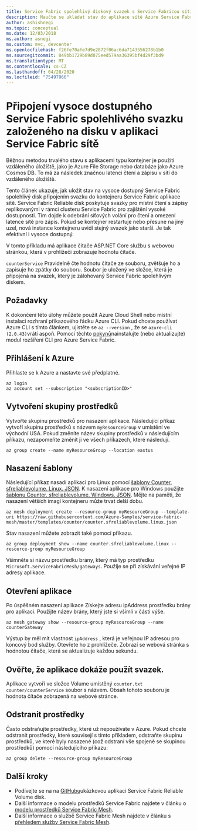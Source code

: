 ```yaml
---
title: Service Fabric spolehlivý diskový svazek s Service Fabricou sítí
description: Naučte se ukládat stav do aplikace sítě Azure Service Fabric pomocí rozhraní příkazového řádku Azure, a to připojením Service Fabric spolehlivých svazků na disku uvnitř kontejneru.
author: ashishnegi
ms.topic: conceptual
ms.date: 12/03/2018
ms.author: asnegi
ms.custom: mvc, devcenter
ms.openlocfilehash: f26fe70afe7d9e2872f06ac6da7143556278b1b0
ms.sourcegitcommit: 849bb1729b89d075eed579aa36395bf4d29f3bd9
ms.translationtype: MT
ms.contentlocale: cs-CZ
ms.lasthandoff: 04/28/2020
ms.locfileid: "75497966"
---
```

# <a name="mount-highly-available-service-fabric-reliable-disk-based-volume-in-a-service-fabric-mesh-application"></a>Připojení vysoce dostupného Service Fabric spolehlivého svazku založeného na disku v aplikaci Service Fabric sítě 
Běžnou metodou trvalého stavu s aplikacemi typu kontejner je použití vzdáleného úložiště, jako je Azure File Storage nebo databáze jako Azure Cosmos DB. To má za následek značnou latenci čtení a zápisu v síti do vzdáleného úložiště.

Tento článek ukazuje, jak uložit stav na vysoce dostupný Service Fabric spolehlivý disk připojením svazku do kontejneru Service Fabric aplikace sítě.
Service Fabric Reliable disk poskytuje svazky pro místní čtení s zápisy replikovanými v rámci clusteru Service Fabric pro zajištění vysoké dostupnosti. Tím dojde k odebrání síťových volání pro čtení a omezení latence sítě pro zápis. Pokud se kontejner restartuje nebo přesune na jiný uzel, nová instance kontejneru uvidí stejný svazek jako starší. Je tak efektivní i vysoce dostupný.

V tomto příkladu má aplikace čítače ASP.NET Core službu s webovou stránkou, která v prohlížeči zobrazuje hodnotu čítače.

`counterService` Pravidelně čte hodnotu čítače ze souboru, zvětšuje ho a zapisuje ho zpátky do souboru. Soubor je uložený ve složce, která je připojená na svazek, který je zálohovaný Service Fabric spolehlivým diskem.

## <a name="prerequisites"></a>Požadavky

K dokončení této úlohy můžete použít Azure Cloud Shell nebo místní instalaci rozhraní příkazového řádku Azure CLI. Pokud chcete používat Azure CLI s tímto článkem, ujistěte se `az --version` , že se `azure-cli (2.0.43)`vrátí aspoň.  Pomocí těchto [pokynů](service-fabric-mesh-howto-setup-cli.md)nainstalujte (nebo aktualizujte) modul rozšíření CLI pro Azure Service Fabric.

## <a name="sign-in-to-azure"></a>Přihlášení k Azure

Přihlaste se k Azure a nastavte své předplatné.

```azurecli-interactive
az login
az account set --subscription "<subscriptionID>"
```

## <a name="create-a-resource-group"></a>Vytvoření skupiny prostředků

Vytvořte skupinu prostředků pro nasazení aplikace. Následující příkaz vytvoří skupinu prostředků s názvem `myResourceGroup` v umístění ve východní USA. Pokud změníte název skupiny prostředků v následujícím příkazu, nezapomeňte změnit ji ve všech příkazech, které následují.

```azurecli-interactive
az group create --name myResourceGroup --location eastus
```

## <a name="deploy-the-template"></a>Nasazení šablony

Následující příkaz nasadí aplikaci pro Linux pomocí [šablony Counter. sfreliablevolume. Linux. JSON](https://github.com/Azure-Samples/service-fabric-mesh/blob/master/templates/counter/counter.sfreliablevolume.linux.json). K nasazení aplikace pro Windows použijte [šablonu Counter. sfreliablevolume. Windows. JSON](https://github.com/Azure-Samples/service-fabric-mesh/blob/master/templates/counter/counter.sfreliablevolume.windows.json). Mějte na paměti, že nasazení větších imagí kontejneru může trvat delší dobu.

```azurecli-interactive
az mesh deployment create --resource-group myResourceGroup --template-uri https://raw.githubusercontent.com/Azure-Samples/service-fabric-mesh/master/templates/counter/counter.sfreliablevolume.linux.json
```

Stav nasazení můžete zobrazit také pomocí příkazu.

```azurecli-interactive
az group deployment show --name counter.sfreliablevolume.linux --resource-group myResourceGroup
```

Všimněte si názvu prostředku brány, který má typ prostředku `Microsoft.ServiceFabricMesh/gateways`. Použije se při získávání veřejné IP adresy aplikace.

## <a name="open-the-application"></a>Otevření aplikace

Po úspěšném nasazení aplikace Získejte adresu ipAddress prostředku brány pro aplikaci. Použijte název brány, který jste si všimli v části výše.
```azurecli-interactive
az mesh gateway show --resource-group myResourceGroup --name counterGateway
```

Výstup by měl mít vlastnost `ipAddress` , která je veřejnou IP adresou pro koncový bod služby. Otevřete ho z prohlížeče. Zobrazí se webová stránka s hodnotou čítače, která se aktualizuje každou sekundu.

## <a name="verify-that-the-application-is-able-to-use-the-volume"></a>Ověřte, že aplikace dokáže použít svazek.

Aplikace vytvoří ve složce Volume umístěný `counter.txt` `counter/counterService` soubor s názvem. Obsah tohoto souboru je hodnota čítače zobrazená na webové stránce.

## <a name="delete-the-resources"></a>Odstranit prostředky

Často odstraňujte prostředky, které už nepoužíváte v Azure. Pokud chcete odstranit prostředky, které souvisejí s tímto příkladem, odstraňte skupinu prostředků, ve které byly nasazené (což odstraní vše spojené se skupinou prostředků) pomocí následujícího příkazu:

```azurecli-interactive
az group delete --resource-group myResourceGroup
```

## <a name="next-steps"></a>Další kroky

- Podívejte se na na [GitHubu](https://github.com/Azure-Samples/service-fabric-mesh/tree/master/src/counter)ukázkovou aplikaci Service Fabric Reliable Volume disk.
- Další informace o modelu prostředků Service Fabric najdete v článku o [modelu prostředků Service Fabric Mesh](service-fabric-mesh-service-fabric-resources.md).
- Další informace o službě Service Fabric Mesh najdete v článku s [přehledem služby Service Fabric Mesh](service-fabric-mesh-overview.md).

